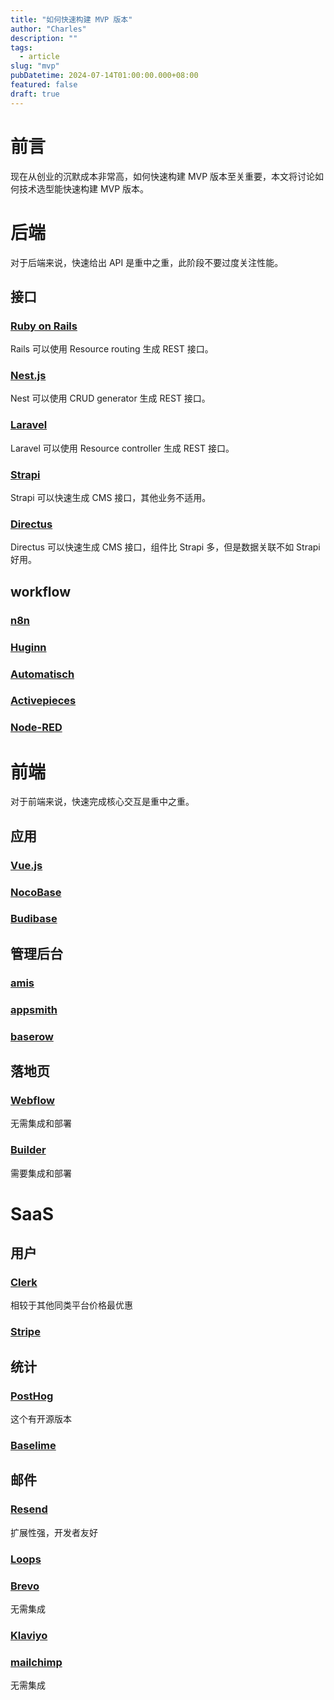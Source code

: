 ```yaml
---
title: "如何快速构建 MVP 版本"
author: "Charles"
description: ""
tags:
  - article
slug: "mvp"
pubDatetime: 2024-07-14T01:00:00.000+08:00
featured: false
draft: true
---
```


# 前言
现在从创业的沉默成本非常高，如何快速构建 MVP 版本至关重要，本文将讨论如何技术选型能快速构建 MVP 版本。

# 后端
对于后端来说，快速给出 API 是重中之重，此阶段不要过度关注性能。
## 接口
### [Ruby on Rails](https://github.com/rails/rails)
Rails 可以使用 Resource routing 生成 REST 接口。
### [Nest.js](https://github.com/nestjs/nest)
Nest 可以使用 CRUD generator 生成 REST 接口。
### [Laravel](https://github.com/laravel/laravel)
Laravel 可以使用 Resource controller 生成 REST 接口。
### [Strapi](https://github.com/strapi/strapi)
Strapi 可以快速生成 CMS 接口，其他业务不适用。
### [Directus](https://github.com/directus/directus)
Directus 可以快速生成 CMS 接口，组件比 Strapi 多，但是数据关联不如 Strapi 好用。
## workflow
### [n8n](https://github.com/n8n-io/n8n)
### [Huginn](https://github.com/huginn/huginn)
### [Automatisch](https://github.com/automatisch/automatisch)
### [Activepieces](https://github.com/activepieces/activepieces)
### [Node-RED](https://github.com/node-red/node-red)

# 前端
对于前端来说，快速完成核心交互是重中之重。
## 应用
### [Vue.js](https://github.com/vuejs/core)
### [NocoBase](https://github.com/nocobase/nocobase)
### [Budibase](https://github.com/budibase/budibase)
## 管理后台
### [amis](https://github.com/baidu/amis)
### [appsmith](https://github.com/appsmithorg/appsmith)
### [baserow](https://github.com/bram2w/baserow)
## 落地页
### [Webflow](https://webflow.com/)
无需集成和部署
### [Builder](https://github.com/BuilderIO/builder)
需要集成和部署

# SaaS
## 用户
### [Clerk](https://clerk.com/)
相较于其他同类平台价格最优惠
### [Stripe](https://stripe.com/)
## 统计
### [PostHog](https://posthog.com/)
这个有开源版本
### [Baselime](https://baselime.io/)
## 邮件
### [Resend](https://resend.com/)
扩展性强，开发者友好
### [Loops](https://loops.so/)
### [Brevo](https://www.brevo.com/)
无需集成
### [Klaviyo](https://www.klaviyo.com/)
### [mailchimp](https://mailchimp.com/)
无需集成